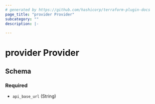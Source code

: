 ```yaml
---
# generated by https://github.com/hashicorp/terraform-plugin-docs
page_title: "provider Provider"
subcategory: ""
description: |-
  
---
```


# provider Provider





<!-- schema generated by tfplugindocs -->
## Schema

### Required

- `api_base_url` (String)

